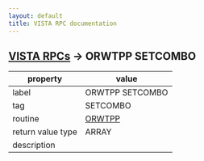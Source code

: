 ```yaml
---
layout: default
title: VISTA RPC documentation
---
```




## [VISTA RPCs](TableOfContent.md) &#8594; ORWTPP SETCOMBO 

 property | value 
--- | --- 
 label | ORWTPP SETCOMBO
 tag | SETCOMBO
 routine | [ORWTPP](http://code.osehra.org/dox/Routine_ORWTPP_source.html)
 return value type | ARRAY
 description | 